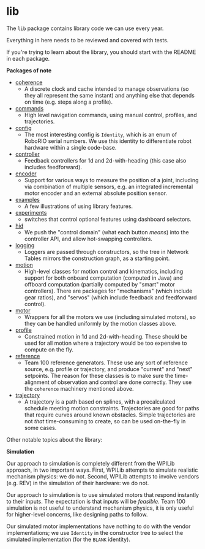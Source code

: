 # lib

The `lib` package contains library code we can use every year.

Everything in here needs to be reviewed and covered with tests.

If you're trying to learn about the library, you should start with the README in each package.

__Packages of note__

* [coherence](coherence/README.md)
  * A discrete clock and cache intended to manage observations (so they all represent the same instant) and anything else that depends on time (e.g. steps along a profile).
* [commands](commands/README.md)
  * High level navigation commands, using manual control, profiles, and trajectories.
* [config](config/README.md)
  * The most interesting config is `Identity`, which is an enum of RoboRIO
  serial numbers.  We use this identity to differentiate robot hardware within
  a single code-base.
* [controller](controller/README.md)
  * Feedback controllers for 1d and 2d-with-heading (this case also includes feedforward).
* [encoder](encoder/README.md)
  * Support for various ways to measure the position of a joint, including via combination of multiple sensors, e.g. an integrated incremental motor encoder and an external absolute position sensor.
* [examples](examples/README.md) 
  * A few illustrations of using library features.
* [experiments](experiments/README.md) 
  * switches that control optional features using dashboard selectors.
* [hid](hid/README.md) 
  * We push the "control domain" (what each button *means*) into the controller API, and allow hot-swapping controllers.
* [logging](logging/README.md) 
  * Loggers are passed through constructors, so the tree in Network Tables mirrors the construction graph, as a starting point.
* [motion](motion/README.md) 
  * High-level classes for motion control and kinematics, including support for both onboard computation (computed in Java) and offboard computation (partially computed by "smart" motor controllers).  There are packages for "mechanisms" (which include gear ratios), and "servos" (which include feedback and feedforward control).
* [motor](motor/README.md) 
  * Wrappers for all the motors we use (including simulated motors), so they can be handled uniformly by the motion classes above.
* [profile](profile/README.md)
  * Constrained motion in 1d and 2d-with-heading.  These should be used for all motion where a trajectory would be too expensive to compute on the fly.
* [reference](reference/README.md)
  * Team 100 reference generators.  These use any sort of reference source, e.g. profile or trajectory, and produce "current" and "next" setpoints.  The reason for these classes is to make sure the time-alignment of observation and control are done correctly.  They use the `coherence` machinery mentioned above.
* [trajectory](trajectory/README.md)
  * A trajectory is a path based on splines, with a precalculated schedule meeting motion constraints.  Trajectories are good for paths that require curves around known obstacles.  Simple trajectories are not *that* time-consuming to create, so can be used on-the-fly in some cases.

Other notable topics about the library:

__Simulation__

Our approach to simulation is completely different from the WPILib approach,
in two important ways. First, WPILib attempts to simulate realistic mechanism
physics: we do not.  Second, WPILib attempts to involve vendors (e.g. REV) in
the simulation of their hardware: we do not.

Our approach to simulation is to use simulated motors that respond instantly
to their inputs.  The expectation is that inputs will be _feasible_.  Team
100 simulation is not useful to understand mechanism physics, it is only
useful for higher-level concerns, like designing paths to follow.

Our simulated motor implementations have nothing to do with the vendor
implementations; we use `Identity` in the constructor tree to select the
simulated implementation (for the `BLANK` identity).
